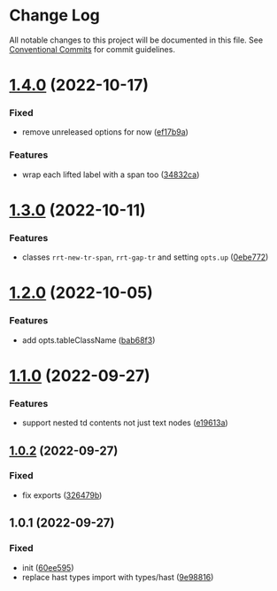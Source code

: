 # Change Log

All notable changes to this project will be documented in this file.
See [Conventional Commits](https://conventionalcommits.org) for commit guidelines.

# [1.4.0](https://github.com/codsen/codsen/compare/rehype-responsive-tables@1.3.0...rehype-responsive-tables@1.4.0) (2022-10-17)

### Fixed

- remove unreleased options for now ([ef17b9a](https://github.com/codsen/codsen/commit/ef17b9a3993d796ccfe52f930459f4360906474c))

### Features

- wrap each lifted label with a span too ([34832ca](https://github.com/codsen/codsen/commit/34832cac9c2c21bc0ff405ff136754e1592e8a57))

# [1.3.0](https://github.com/codsen/codsen/compare/rehype-responsive-tables@1.2.0...rehype-responsive-tables@1.3.0) (2022-10-11)

### Features

- classes `rrt-new-tr-span`, `rrt-gap-tr` and setting `opts.up` ([0ebe772](https://github.com/codsen/codsen/commit/0ebe772d80a7e892ed77338c28e47440fb6e7f53))

# [1.2.0](https://github.com/codsen/codsen/compare/rehype-responsive-tables@1.1.0...rehype-responsive-tables@1.2.0) (2022-10-05)

### Features

- add opts.tableClassName ([bab68f3](https://github.com/codsen/codsen/commit/bab68f370af5a7ca57d8e03102a80927831d27f9))

# [1.1.0](https://github.com/codsen/codsen/compare/rehype-responsive-tables@1.0.2...rehype-responsive-tables@1.1.0) (2022-09-27)

### Features

- support nested td contents not just text nodes ([e19613a](https://github.com/codsen/codsen/commit/e19613aeec9d1800daed8043b50591fe265050df))

## [1.0.2](https://github.com/codsen/codsen/compare/rehype-responsive-tables@1.0.1...rehype-responsive-tables@1.0.2) (2022-09-27)

### Fixed

- fix exports ([326479b](https://github.com/codsen/codsen/commit/326479bd4b61bac1940944298c71c04340c6d6ff))

## 1.0.1 (2022-09-27)

### Fixed

- init ([60ee595](https://github.com/codsen/codsen/commit/60ee5952914aaefdf2cd0bfcad4c27f32563a102))
- replace hast types import with types/hast ([9e98816](https://github.com/codsen/codsen/commit/9e988168551e845fe454c22b9d2fd7b53ff679fc))
